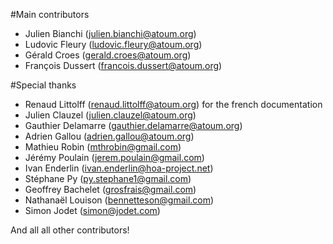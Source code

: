 #Main contributors

* Julien Bianchi (julien.bianchi@atoum.org)
* Ludovic Fleury (ludovic.fleury@atoum.org)
* Gérald Croes (gerald.croes@atoum.org)
* François Dussert (francois.dussert@atoum.org)

#Special thanks

* Renaud Littolff (renaud.littolff@atoum.org) for the french documentation
* Julien Clauzel (julien.clauzel@atoum.org)
* Gauthier Delamarre (gauthier.delamarre@atoum.org)
* Adrien Gallou (adrien.gallou@atoum.org)
* Mathieu Robin (mthrobin@gmail.com)
* Jérémy Poulain (jerem.poulain@gmail.com)
* Ivan Enderlin (ivan.enderlin@hoa-project.net)
* Stéphane Py (py.stephane1@gmail.com)
* Geoffrey Bachelet (grosfrais@gmail.com)
* Nathanaël Louison (bennetteson@gmail.com)
* Simon Jodet (simon@jodet.com)

And all all other contributors!
